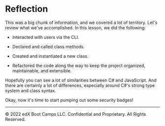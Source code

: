 # Reflection

This was a big chunk of information, and we covered a lot of territory. Let's review what we've accomplished. In this lesson, we did the following:

* Interacted with users via the CLI.

* Declared and called class methods.

* Created and instantiated a new class.

* Refactored the code along the way to keep the project organized, maintainable, and extensible.

Hopefully you can see a lot of similarities between C# and JavaScript. And there are certainly a lot of differences, especially around C#'s strong type system and class syntax.

Okay, now it's time to start pumping out some security badges!

---
© 2022 edX Boot Camps LLC. Confidential and Proprietary. All Rights Reserved.